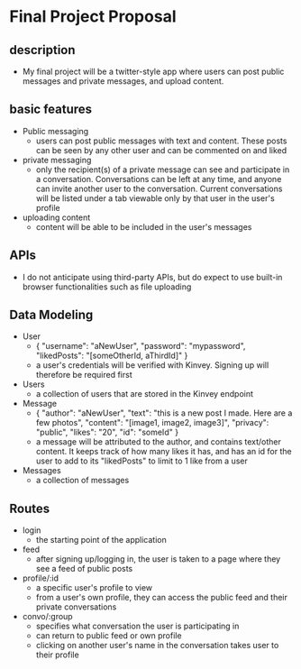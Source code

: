 # Final Project Proposal

## description
- My final project will be a twitter-style app where users can post public messages and private messages, and upload content.

## basic features
- Public messaging
  - users can post public messages with text and content. These posts can be seen by any other user and can be commented on and liked
- private messaging
  - only the recipient(s) of a private message can see and participate in a conversation. Conversations can be left at any time, and anyone can invite another user to the conversation. Current conversations will be listed under a tab viewable only by that user in the user's profile
- uploading content
  - content will be able to be included in the user's messages

## APIs
- I do not anticipate using third-party APIs, but do expect to use built-in browser functionalities such as file uploading

## Data Modeling
- User
  - {
    "username": "aNewUser",
    "password": "mypassword",
    "likedPosts": "[someOtherId, aThirdId]"
  }
  - a user's credentials will be verified with Kinvey. Signing up will therefore be required first
- Users
  - a collection of users that are stored in the Kinvey endpoint
- Message
  - {
    "author": "aNewUser",
    "text": "this is a new post I made. Here are a few photos",
    "content": "[image1, image2, image3]",
    "privacy": "public",
    "likes": "20",
    "id": "someId"
  }
  - a message will be attributed to the author, and contains text/other content. It keeps track of how many likes it has, and has an id for the user to add to its "likedPosts" to limit to 1 like from a user
- Messages
  - a collection of messages

## Routes
- login
  - the starting point of the application
- feed
  - after signing up/logging in, the user is taken to a page where they see a feed of public posts
- profile/:id
  - a specific user's profile to view
  - from a user's own profile, they can access the public feed and their private conversations
- convo/:group
  - specifies what conversation the user is participating in
  - can return to public feed or own profile
  - clicking on another user's name in the conversation takes user to their profile
